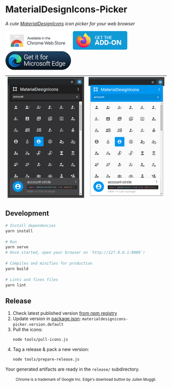 # MaterialDesignIcons-Picker
*A cute [MaterialDesignIcons](https://materialdesignicons.com) icon picker for your web browser*

[![Download on Chrome Web Store](doc/download-chrome-web-store.png)](https://chrome.google.com/webstore/detail/materialdesignicons-picke/edjaedpifkihpjkcgknfokmibkoafhme)
[![Download for Firefox](doc/download-firefox.png)](https://addons.mozilla.org/en-US/firefox/addon/materialdesignicons-picker/)
[![Download for Edge](doc/download-edge.png)](https://microsoftedge.microsoft.com/addons/detail/materialdesignicons-picke/iinekiifciemnoaeehkaoplmopafhiba)

| ![MaterialDesignIcons-Picker](doc/screenshot-dark.png) | ![MaterialDesignIcons-Picker](doc/screenshot-light.png) |
|:---:|:---:|

## Development

```bash
# Install dependencies
yarn install

# Run
yarn serve
# Once started, open your browser on `http://127.0.0.1:8080`!

# Compiles and minifies for production
yarn build

# Lints and fixes files
yarn lint
```

## Release

1. Check latest published version [from npm registry](https://www.npmjs.com/package/@mdi/font)
2. Update version in [package.json](./package.json): `materialdesignicons-picker.version.default`
3. Pull the icons:
    ```bash
    node tools/pull-icons.js
    ```
4. Tag a release & pack a new version:
    ```bash
    node tools/prepare-release.js
    ```

Your generated artifacts are ready in the `release/` subdirectory.

<p align="center">
<small>Chrome is a trademark of Google Inc. Edge's download button by Julien Muggli.</small>
</p>
